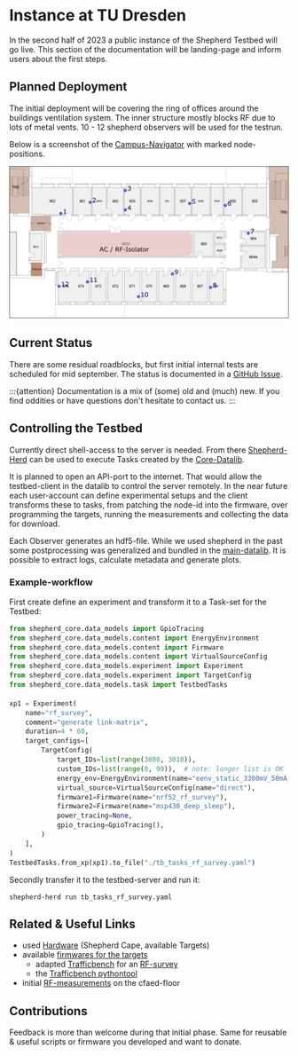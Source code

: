 # Instance at TU Dresden

In the second half of 2023 a public instance of the Shepherd Testbed will go live. This section of the documentation will be landing-page and inform users about the first steps.

## Planned Deployment

The initial deployment will be covering the ring of offices around the buildings ventilation system. The inner structure mostly blocks RF due to lots of metal vents. 10 - 12 shepherd observers will be used for the testrun.

Below is a screenshot of the [Campus-Navigator](https://navigator.tu-dresden.de/etplan/bar/02) with marked node-positions.

![cfaed floor with marked node-positions](./media/cfaed_floorplan_mod.png)

## Current Status

There are some residual roadblocks, but first initial internal tests are scheduled for mid september. The status is documented in a [GitHub Issue](https://github.com/orgua/shepherd/issues/21).

:::{attention}
Documentation is a mix of (some) old and (much) new. If you find oddities or have questions don't hesitate to contact us.
:::

## Controlling the Testbed

Currently direct shell-access to the server is needed. From there [Shepherd-Herd](https://pypi.org/project/shepherd_herd) can be used to execute Tasks created by the [Core-Datalib](https://pypi.org/project/shepherd_core).

It is planned to open an API-port to the internet. That would allow the testbed-client in the datalib to control the server remotely. In the near future each user-account can define experimental setups and the client transforms these to tasks, from patching the node-id into the firmware, over programming the targets, running the measurements and collecting the data for download.

Each Observer generates an hdf5-file. While we used shepherd in the past some postprocessing was generalized and bundled in the [main-datalib](https://pypi.org/project/shepherd_data). It is possible to extract logs, calculate metadata and generate plots.

### Example-workflow

First create define an experiment and transform it to a Task-set for the Testbed:

```Python
from shepherd_core.data_models import GpioTracing
from shepherd_core.data_models.content import EnergyEnvironment
from shepherd_core.data_models.content import Firmware
from shepherd_core.data_models.content import VirtualSourceConfig
from shepherd_core.data_models.experiment import Experiment
from shepherd_core.data_models.experiment import TargetConfig
from shepherd_core.data_models.task import TestbedTasks

xp1 = Experiment(
    name="rf_survey",
    comment="generate link-matrix",
    duration=4 * 60,
    target_configs=[
        TargetConfig(
            target_IDs=list(range(3000, 3010)),
            custom_IDs=list(range(0, 99)),  # note: longer list is OK
            energy_env=EnergyEnvironment(name="eenv_static_3300mV_50mA_3600s"),
            virtual_source=VirtualSourceConfig(name="direct"),
            firmware1=Firmware(name="nrf52_rf_survey"),
            firmware2=Firmware(name="msp430_deep_sleep"),
            power_tracing=None,
            gpio_tracing=GpioTracing(),
        )
    ],
)
TestbedTasks.from_xp(xp1).to_file("./tb_tasks_rf_survey.yaml")
```

Secondly transfer it to the testbed-server and run it:

```Shell
shepherd-herd run tb_tasks_rf_survey.yaml
```


## Related & Useful Links

- used [Hardware](#hardware) (Shepherd Cape, available Targets)
- available [firmwares for the targets](https://github.com/orgua/shepherd-targets)
    - adapted [Trafficbench](https://github.com/orgua/TrafficBench) for an [RF-survey](https://github.com/orgua/shepherd-targets/tree/main/nrf52_rf_survey)
    - the [Trafficbench pythontool](https://pypi.org/project/trafficbench)
- initial [RF-measurements](https://github.com/orgua/shepherd_v2_planning/blob/main/10_rf_measurements.ods) on the cfaed-floor

## Contributions

Feedback is more than welcome during that initial phase. Same for reusable & useful scripts or firmware you developed and want to donate.
